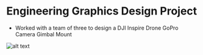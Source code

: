 # Engineering Graphics Design Project
- Worked with a team of three to design a DJI Inspire Drone GoPro Camera Gimbal Mount

![alt text](image.jpg)
<!---
this is a comment?
-->
